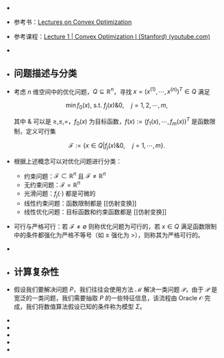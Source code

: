 -
- 参考书：[Lectures on Convex Optimization](https://www.123pan.com/s/plj7Vv-Z3223.html)
- 参考课程：[Lecture 1 | Convex Optimization I (Stanford) (youtube.com)](https://www.youtube.com/watch?v=McLq1hEq3UY&ab_channel=Stanford)
-
- ## 问题描述与分类
- 考虑 $n$ 维空间中的优化问题，$Q \subseteq \mathbb{R}^n$，寻找 $x = (x^{(1)},\cdots,x^{(n)})^T \in Q$ 满足
  
  $$ \min f_0(x), ~ \mathrm{s.t.} ~ f_j(x) \& 0, \quad j = 1,2,\cdots,m, $$
  
  其中 $\&$ 可以是 $\geq, \leq, =$，$f_0(x)$ 为目标函数，$f(x) := (f_1(x),\cdots,f_m(x))^T$ 是函数限制，定义可行集
  
  $$ \mathscr{F} := \{x \in Q | f_j(x) \& 0, \quad j = 1,\cdots,m\}. $$
- 根据上述概念可以对优化问题进行分类：
	- 约束问题：$\mathscr{F} \subset \mathbb{R}^n$ 且 $\mathscr{F} \neq \mathbb{R}^n$
	- 无约束问题：$\mathscr{F} = \mathbb{R}^n$
	- 光滑问题：$f_j(\cdot)$ 都是可微的
	- 线性约束问题：函数限制都是 [[仿射变换]]
	- 线性优化问题：目标函数和约束函数都是 [[仿射变换]]
- 可行与严格可行：若 $\mathscr{F} \neq \emptyset$ 则称优化问题为可行的，若 $x \in Q$ 满足函数限制中的条件都强化为严格不等号（如 $\geq$ 强化为 $>$），则称其为严格可行的。
-
- ## 计算复杂性
- 假设我们要解决问题 $P$，我们往往会使用方法 $\mathscr{M}$ 解决一类问题 $\mathcal{P}$，由于 $\mathscr{P}$ 是宽泛的一类问题，我们需要抽取 $P$ 的一些特征信息，该流程由 Oracle $\mathscr{O}$ 完成，我们将数值算法假设已知的条件称为模型 $\Sigma$。
-
-
-
-
-
